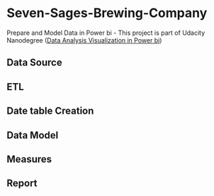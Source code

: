 # Seven-Sages-Brewing-Company
Prepare and Model Data in Power bi - This project is part of Udacity Nanodegree (<a href="https://www.udacity.com/course/data-analysis-and-visualization-with-power-BI-nanodegree--nd331" target="_blank">Data Analysis Visualization in Power bi</a>)

## Data Source

## ETL

## Date table Creation

## Data Model

## Measures

## Report
